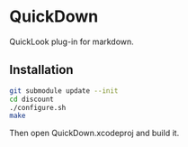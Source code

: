 # QuickDown

QuickLook plug-in for markdown.


## Installation

```sh
git submodule update --init
cd discount
./configure.sh
make
```

Then open QuickDown.xcodeproj and build it.
